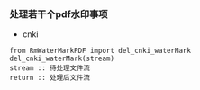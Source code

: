 ### 处理若干个pdf水印事项


* cnki
```
from RmWaterMarkPDF import del_cnki_waterMark
del_cnki_waterMark(stream)
stream :: 待处理文件流
return :: 处理后文件流
```